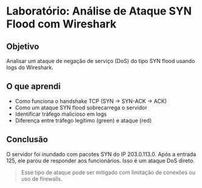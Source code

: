 # Laboratório: Análise de Ataque SYN Flood com Wireshark

## Objetivo
Analisar um ataque de negação de serviço (DoS) do tipo SYN flood usando logs do Wireshark.

## O que aprendi
- Como funciona o handshake TCP (SYN → SYN-ACK → ACK)
- Como um ataque SYN flood sobrecarrega o servidor
- Identificar tráfego malicioso em logs
- Diferença entre tráfego legítimo (green) e ataque (red)

## Conclusão
O servidor foi inundado com pacotes SYN do IP 203.0.113.0. Após a entrada 125, ele parou de responder aos funcionários. Isso é um ataque DoS direto.

> Esse tipo de ataque pode ser mitigado com limitação de conexões ou uso de firewalls.
